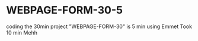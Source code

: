 # WEBPAGE-FORM-30-5
coding the 30min project "WEBPAGE-FORM-30" is 5 min using Emmet
Took 10 min Mehh
